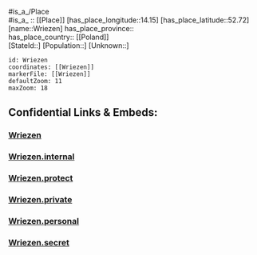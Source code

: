 ﻿---
location: [52.72,14.15] 
mapzoom: [7,12] 
mapmarker: city 
type: City
tags:
- geo/City


SpocWebEntityId: 35711
isDeleted: false
confidential: public

---
#is_a_/Place  
#is_a_ :: [[Place]] 
[has_place_longitude::14.15] 
[has_place_latitude::52.72] 
[name::Wriezen] 
has_place_province::  
has_place_country:: [[Poland]]  
[StateId::] 
[Population::] 
[Unknown::] 


```leaflet
id: Wriezen
coordinates: [[Wriezen]] 
markerFile: [[Wriezen]] 
defaultZoom: 11 
maxZoom: 18
```


## Confidential Links & Embeds: 

### [Wriezen](/_public/Earth/Continent/Europe/Europe~Central/Germany/Germany~East/Brandenburg/counties~Brandenburg/Märkisch-Oderland/cities~Oderland/Wriezen.md) 

### [Wriezen.internal](/_internal/Earth/Continent/Europe/Europe~Central/Germany/Germany~East/Brandenburg/counties~Brandenburg/Märkisch-Oderland/cities~Oderland/Wriezen.internal.md) 

### [Wriezen.protect](/_protect/Earth/Continent/Europe/Europe~Central/Germany/Germany~East/Brandenburg/counties~Brandenburg/Märkisch-Oderland/cities~Oderland/Wriezen.protect.md) 

### [Wriezen.private](/_private/Earth/Continent/Europe/Europe~Central/Germany/Germany~East/Brandenburg/counties~Brandenburg/Märkisch-Oderland/cities~Oderland/Wriezen.private.md) 

### [Wriezen.personal](/_personal/Earth/Continent/Europe/Europe~Central/Germany/Germany~East/Brandenburg/counties~Brandenburg/Märkisch-Oderland/cities~Oderland/Wriezen.personal.md) 

### [Wriezen.secret](/_secret/Earth/Continent/Europe/Europe~Central/Germany/Germany~East/Brandenburg/counties~Brandenburg/Märkisch-Oderland/cities~Oderland/Wriezen.secret.md) 
